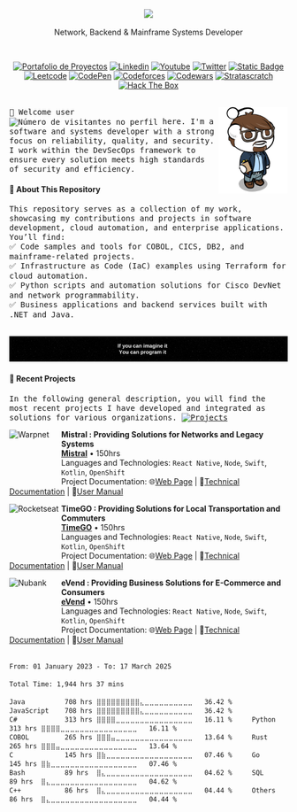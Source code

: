<div align="center">
  <picture>
    <source media="(prefers-color-scheme: dark)" srcset="https://readme-typing-svg.demolab.com?font=Inter&weight=600&size=38&duration=3500&pause=1500&color=F7F7F7&center=true&vCenter=true&random=false&width=800&height=60&lines=Hi+there!+I'm+pigolitsyn_m%F0%9F%91%8B" />
    <img src="https://readme-typing-svg.demolab.com?font=Inter&weight=600&size=38&duration=3500&pause=1500&color=F7F7F7&center=true&vCenter=true&random=false&width=800&height=60&lines=Hi+there!+I'm+Joseph%F0%9F%91%8B" />
  </picture>
  <p style="text-align: center;">Network, Backend & Mainframe Systems Developer</p>
  <br>
</div>

<!-- Badges de Redes Sociales -->
<div align="center">
  <!-- Redes Sociales -->
  <p>
    <a href="https://josephgallegos.my"><img alt="Portafolio de Proyectos" src="https://img.shields.io/badge/-About Me!-41454A?style=flat-square&logo=Awwwards&logoColor=41454A&labelColor=FFFFFF&link=https%3A%2F%2Fmistral.mi"></a>
    <a href="https://www.linkedin.com/in/jaremgallegos/"><img alt="Linkedin" src="https://img.shields.io/badge/-%40jaremgallegos-FFFFFF?style=flat-square&logo=LogMeIn&logoColor=FFFFFF&labelColor=0073B2&link=www.linkedin.com%2Fin%2Fjaremgallegos"></a>
    <a href="https://www.youtube.com/@JaremJ.Gallegos"><img alt="Youtube" src="https://img.shields.io/badge/-%40Jarem J. Gallegos-FF0000?style=flat-square&logo=Youtube&logoColor=FF0000&labelColor=FFFFFF&link=https%3A%2F%2Fwww.youtube.com%2F%40JaremJ.Gallegos"></a> 
    <a href="https://twitter.com/Jarem_Gallegos"><img alt="Twitter" src="https://img.shields.io/badge/-%40Jarem Gallegos-%23000000?style=flat-square&logo=X&logoColor=%23000000&labelColor=FFFFFF&link=https%3A%2F%2Ftwitter.com%2FJarem_Gallegos"></a> 
    <a href="mailto:jaremgallegosis@gmail.com?cc=&bcc=&subject=Notice%20of%20My%20Profile&body=Hello%20Joseph%20Gallegos%2C%0A%0AI%20hope%20you%20are%20doing%20well.%20I%20noticed%20your%20profile%20and%20was%20wondering%20if%20it%20would%20be%20convenient%20for%20us%20to%20connect%20or%20exchange%20contact%20information%2C%20given%20that%20we%20share%20similar%20interests%20or%20goals.%20Please%20let%20me%20know%20how%20best%20to%20proceed.%20I%20am%20happy%20to%20provide%20more%20details%20about%20my%20background%2C%20expertise%2C%20or%20availability.%0A%0AThank%20you%20for%20considering%20this%20opportunity.%0A%0ABest%20regards%2C%0A%5BYour%20Full%20Name%5D%0A%5BYour%20Position%2FTitle%5D%0A%5BYour%20Contact%20Information%20(e.g.%2C%20phone%20number%2C%20email)%5D"><img alt="Static Badge" src="https://img.shields.io/badge/-%40Jarem_Gallegos-%23FFFFFF?style=flat-square&logo=Gmail&logoColor=%23FFFFFF&labelColor=%23EA4335&link=mailto%3Ajaremgallegosis%40gmail.com%3Fcc%3D%26bcc%3D%26subject%3DNotice%2520of%2520My%2520Profile%26body%3DHello%2520Joseph%2520Gallegos%252C%250A%250AI%2520hope%2520you%2520are%2520doing%2520well.%2520I%2520noticed%2520your%2520profile%2520and%2520was%2520wondering%2520if%2520it%2520would%2520be%2520convenient%2520for%2520us%2520to%2520connect%2520or%2520exchange%2520contact%2520information%252C%2520given%2520that%2520we%2520share%2520similar%2520interests%2520or%2520goals.%2520Please%2520let%2520me%2520know%2520how%2520best%2520to%2520proceed.%2520I%2520am%2520happy%2520to%2520provide%2520more%2520details%2520about%2520my%2520background%252C%2520expertise%252C%2520or%2520availability.%250A%250AThank%2520you%2520for%2520considering%2520this%2520opportunity.%250A%250ABest%2520regards%252C%250A%255BYour%2520Full%2520Name%255D%250A%255BYour%2520Position%252FTitle%255D%250A%255BYour%2520Contact%2520Information%2520(e.g.%252C%2520phone%2520number%252C%2520email)%255D"></a>
    <br>
    <!-- Perfiles Personales -->
    <a href="https://leetcode.com/JaremGallegos/"><img alt="Leetcode" src="https://img.shields.io/badge/-LEETCODE-%23000000?style=for-the-badge&logo=LeetCode&logoColor=%23ffffff&link=https%3A%2F%2Fleetcode.com%2FJaremGallegos%2F"></a>
    <a href="https://codepen.io/JaremGallegos/"><img alt="CodePen" src="https://img.shields.io/badge/-CODEPEN-%23000000?style=for-the-badge&logo=CodePen&link=https%3A%2F%2Fcodepen.io%2FJaremGallegos"></a>
    <a href="https://codeforces.com/profile/JaBroenMan/"><img alt="Codeforces" src="https://img.shields.io/badge/-CODEFORCES-%23000000?style=for-the-badge&logo=Codeforces&logoColor=%23ffffff&link=https%3A%2F%2Fcodeforces.com%2Fprofile%2FJaBroenMan"></a>
    <a href="https://www.codewars.com/users/JaremGallegos/stats/"><img alt="Codewars" src="https://img.shields.io/badge/-CODEWARS-%23000000?style=for-the-badge&logo=Codewars&logoColor=%23ffffff&link=https%3A%2F%2Fcodeforces.com%2Fprofile%2FJaBroenMan"></a>
    <a href="https://platform.stratascratch.com/user/Jarem/"><img alt="Stratascratch" src="https://img.shields.io/badge/-STRATASCRATCH-%23000000?style=for-the-badge&logo=NextBillion.ai&logoColor=%23ffffff&link=https%3A%2F%2Fplatform.stratascratch.com%2Fuser%2FJarem"></a>
    <a href="https://app.hackthebox.com/users/2315314/"><img alt="Hack The Box" src="https://img.shields.io/badge/-HACK%20THE%20BOX-%23000000?style=for-the-badge&logo=hackthebox&logoColor=FFFFFF"></a>
  </p>
</div>

<br/>

<!-- Descripcion mas sobre mi -->
<a href="https://josephgallegos.my">
  <img align="right" width="25%" src="avatar.png">
</a>

<samp>
👋 Welcome user <img align="center" width="12%" src="https://profile-counter.glitch.me/iuricode/count.svg" alt="Número de visitantes no perfil"/> here. I'm a software and systems developer with a strong focus on reliability, quality, and security. I work within the DevSecOps framework to ensure every solution meets high standards of security and efficiency.
</samp>

<h4>📌 About This Repository</h4>
<samp>
This repository serves as a collection of my work, showcasing my contributions and projects in software development, cloud automation, and enterprise applications. You’ll find:<br>
✅ Code samples and tools for COBOL, CICS, DB2, and mainframe-related projects.<br>
✅ Infrastructure as Code (IaC) examples using Terraform for cloud automation.<br>
✅ Python scripts and automation solutions for Cisco DevNet and network programmability.<br>
✅ Business applications and backend services built with .NET and Java.<br>
</samp><br>

<!-- Message center -->
<p align="center">
  <img src="PhraseBanner.gif" alt="Message Jarem"/>
</p>

<div style="margin-bottom: 10px;">
  <h4>📌 Recent Projects</h4>
  <samp>In the following general description, you will find the most recent projects I have developed and integrated as solutions for various organizations. <a href="https://github.com/JaremGallegos?tab=repositories&q=&type=&language=&sort=name"><img alt="Projects" src="https://img.shields.io/badge/-%F0%9F%9A%80%20More%20Projects-%23FFFFFF?logo=gIThUB&labelColor=000000" width="10%"></a></samp>
</div>
<div>
  
<!-- Mis Proyectos-->
[<img align="left" height="94px" width="94px" alt="Warpnet" src="https://avatars.githubusercontent.com/u/203591910?s=400&u=e1eed463648639e8b59b1f7ceac453067099fcd0&v=4"/>](https://www.spacex.com/)

**Mistral : Providing Solutions for Networks and Legacy Systems** \
[**Mistral**](https://github.com/orgs/MistralOC/repositories) • 150hrs \
Languages ​​and Technologies: `React Native`, `Node`, `Swift`, `Kotlin`, `OpenShift` \
Project Documentation: 🌐[Web Page](https://www.spacex.com/) | 📄[Technical Documentation](https://www.spacex.com/) | 📒[User Manual](<https://pt.wikipedia.org/wiki/Marte_(planeta)>)
<br/>


[<img align="left" height="94px" width="94px" alt="Rocketseat" src="https://avatars.githubusercontent.com/u/203592423?s=400&u=bcf9163b93990ee4a8ef35a72e65be87d7432b66&v=4"/>](https://rocketseat.com.br/)

**TimeGO : Providing Solutions for Local Transportation and Commuters** \
[**TimeGO**](https://github.com/orgs/TimeGOC/repositories) • 150hrs \
Languages ​​and Technologies: `React Native`, `Node`, `Swift`, `Kotlin`, `OpenShift` \
Project Documentation: 🌐[Web Page](https://www.spacex.com/) | 📄[Technical Documentation](https://www.spacex.com/) | 📒[User Manual](<https://pt.wikipedia.org/wiki/Marte_(planeta)>)
<br/>



[<img align="left" height="94px" width="94px" alt="Nubank" src="https://avatars.githubusercontent.com/u/203598484?s=400&u=e585c12a4d77b8799213b86d7bb7fd004f6b3f0a&v=4"/>](https://nubank.com.br/)

**eVend : Providing Business Solutions for E-Commerce and Consumers** \
[**eVend**](https://github.com/orgs/eVendOC/repositories) • 150hrs \
Languages ​​and Technologies: `React Native`, `Node`, `Swift`, `Kotlin`, `OpenShift` \
Project Documentation: 🌐[Web Page](https://www.spacex.com/) | 📄[Technical Documentation](https://www.spacex.com/) | 📒[User Manual](<https://pt.wikipedia.org/wiki/Marte_(planeta)>)
<br/><br/>

</div>

```text
From: 01 January 2023 - To: 17 March 2025

Total Time: 1,944 hrs 37 mins

Java          708 hrs ⣿⣿⣿⣿⣿⣿⣿⣿⣿⣄⣀⣀⣀⣀⣀⣀⣀⣀⣀⣀   36.42 %     JavaScript    708 hrs ⣿⣿⣿⣿⣿⣿⣿⣿⣿⣄⣀⣀⣀⣀⣀⣀⣀⣀⣀⣀   36.42 %
C#            313 hrs ⣿⣿⣿⣿⣀⣀⣀⣀⣀⣀⣀⣀⣀⣀⣀⣀⣀⣀⣀⣀   16.11 %     Python        313 hrs ⣿⣿⣿⣿⣀⣀⣀⣀⣀⣀⣀⣀⣀⣀⣀⣀⣀⣀⣀⣀   16.11 %
COBOL         265 hrs ⣿⣿⣿⣤⣀⣀⣀⣀⣀⣀⣀⣀⣀⣀⣀⣀⣀⣀⣀⣀   13.64 %     Rust          265 hrs ⣿⣿⣿⣤⣀⣀⣀⣀⣀⣀⣀⣀⣀⣀⣀⣀⣀⣀⣀⣀   13.64 %
C             145 hrs ⣿⣷⣀⣀⣀⣀⣀⣀⣀⣀⣀⣀⣀⣀⣀⣀⣀⣀⣀⣀   07.46 %     Go            145 hrs ⣿⣷⣀⣀⣀⣀⣀⣀⣀⣀⣀⣀⣀⣀⣀⣀⣀⣀⣀⣀   07.46 %
Bash          89 hrs  ⣿⣄⣀⣀⣀⣀⣀⣀⣀⣀⣀⣀⣀⣀⣀⣀⣀⣀⣀⣀   04.62 %     SQL           89 hrs  ⣿⣄⣀⣀⣀⣀⣀⣀⣀⣀⣀⣀⣀⣀⣀⣀⣀⣀⣀⣀   04.62 %
C++           86 hrs  ⣿⣄⣀⣀⣀⣀⣀⣀⣀⣀⣀⣀⣀⣀⣀⣀⣀⣀⣀⣀   04.44 %     Others        86 hrs  ⣿⣄⣀⣀⣀⣀⣀⣀⣀⣀⣀⣀⣀⣀⣀⣀⣀⣀⣀⣀   04.44 %
```

